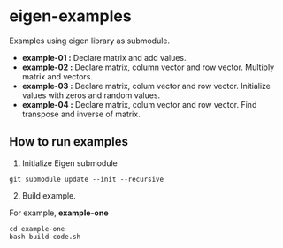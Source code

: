 # eigen-examples

Examples using eigen library as submodule.

* **example-01 :** Declare matrix and add values. 
* **example-02 :** Declare matrix, column vector and row vector. Multiply matrix and vectors. 
* **example-03 :** Declare matrix, colum vector and row vector. Initialize values with zeros and random values.
* **example-04 :** Declare matrix, colum vector and row vector. Find transpose and inverse of matrix.

## How to run examples

1. Initialize Eigen submodule

```
git submodule update --init --recursive
```

2. Build example.

For example, **example-one**
```
cd example-one
bash build-code.sh
```

